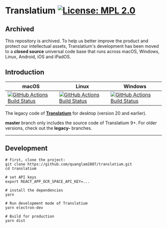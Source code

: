 # Translatium [![License: MPL 2.0](https://img.shields.io/badge/License-MPL%202.0-brightgreen.svg)](LICENSE)

## Archived
This repository is archived. To help us better improve the product and protect our intellectual assets, Translatium's development has been moved to a **closed source** universal code base that runs across macOS, Windows, Linux, Android, iOS and iPadOS.

## Introduction

|macOS|Linux|Windows|
|---|---|---|
|[![GitHub Actions Build Status](https://github.com/quanglam2807/translatium/workflows/macOS/badge.svg)](https://github.com/quanglam2807/translatium/actions)|[![GitHub Actions Build Status](https://github.com/quanglam2807/translatium/workflows/Linux/badge.svg)](https://github.com/quanglam2807/translatium/actions)|[![GitHub Actions Build Status](https://github.com/quanglam2807/translatium/workflows/Windows/badge.svg)](https://github.com/quanglam2807/translatium/actions)|

The legacy code of **[Translatium](https://webcatalog.io/translatium/)** for desktop (version 20 and earlier).

**master** branch only includes the source code of Translatium 9+. For older versions, check out the **legacy-** branches.

---
## Development
```
# First, clone the project:
git clone https://github.com/quanglam2807/translatium.git
cd translatium

# set API keys
export REACT_APP_OCR_SPACE_API_KEY=...

# install the dependencies
yarn

# Run development mode of Translatium
yarn electron-dev

# Build for production
yarn dist
```
